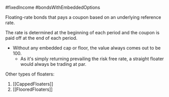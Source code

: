 #fixedIncome #bondsWithEmbeddedOptions 

Floating-rate bonds that pays a coupon based on an underlying reference rate. 

The rate is determined at the beginning of each period and the coupon is paid off at the end of each period. 

- Without any embedded cap or floor, the value always comes out to be 100. 
	- As it's simply returning prevailing the risk free rate, a straight floater would always be trading at par. 

Other types of floaters: 
1. [[CappedFloaters]]
2. [[FlooredFloaters]]

